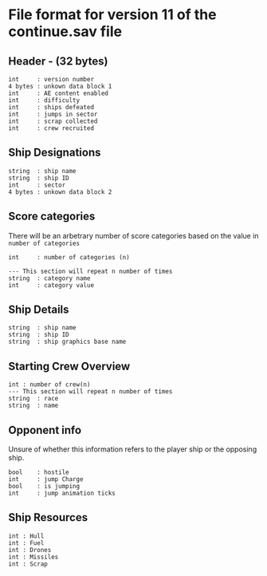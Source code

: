 # File format for version 11 of the continue.sav file

## Header - (32 bytes)
```
int     : version number
4 bytes : unkown data block 1
int     : AE content enabled
int     : difficulty
int     : ships defeated
int     : jumps in sector
int     : scrap collected
int     : crew recruited
```
## Ship Designations
```
string  : ship name
string  : ship ID
int     : sector
4 bytes : unkown data block 2
```
## Score categories
There will be an arbetrary number of score categories based on the value in `number of categories`
```
int     : number of categories (n)

--- This section will repeat n number of times
string  : category name
int     : category value
```
## Ship Details
```
string  : ship name
string  : ship ID
string  : ship graphics base name
```

## Starting Crew Overview
```
int : number of crew(n)
--- This section will repeat n number of times
string  : race
string  : name
```

## Opponent info
Unsure of whether this information refers to the player ship or the opposing ship.
```
bool    : hostile
int     : jump Charge
bool    : is jumping
int     : jump animation ticks
```

## Ship Resources
```
int : Hull
int : Fuel
int : Drones
int : Missiles
int : Scrap
```
